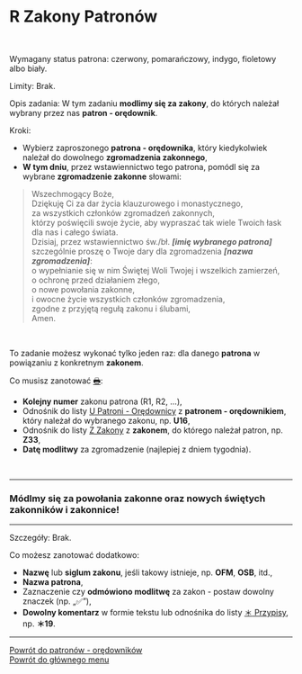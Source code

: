 # <span class="status status-list"><span class="status status-list">R</span> Zakony Patronów</span>
<br />

<span class="status status-title">Wymagany status patrona:</span> <span class="status status-red">czerwony</span>, <span class="status status-orange">pomarańczowy</span>, <span class="status status-indigo">indygo</span>, <span class="status status-violet">fioletowy</span> albo <span class="status status-white">biały</span>.
<br />

<span class="status status-title">Limity:</span> Brak.
<br />

<span class="status status-title">Opis zadania:</span> W tym zadaniu **modlimy się za zakony**, do których należał wybrany przez nas **patron - orędownik**.
<br />

<span class="status status-title">Kroki:</span>
- Wybierz zaproszonego **patrona - orędownika**, który kiedykolwiek należał do dowolnego **zgromadzenia zakonnego**,
- **W tym dniu**, przez wstawiennictwo tego patrona, pomódl się za wybrane **zgromadzenie zakonne** słowami:
> Wszechmogący Boże,  
> Dziękuję Ci za dar życia klauzurowego i monastycznego,  
> za wszystkich członków zgromadzeń zakonnych,  
> którzy poświęcili swoje życie, aby wypraszać tak wiele Twoich łask dla nas i całego świata.  
> Dzisiaj, przez wstawiennictwo św./bł. **_[imię wybranego patrona]_**  
> szczególnie proszę o Twoje dary dla zgromadzenia **_[nazwa zgromadzenia]_**:  
> o wypełnianie się w nim Świętej Woli Twojej i wszelkich zamierzeń,  
> o ochronę przed działaniem złego,  
> o nowe powołania zakonne,  
> i owocne życie wszystkich członków zgromadzenia,  
> zgodne z przyjętą regułą zakonu i ślubami,  
> Amen.

<br />

<span class="status status-title">To zadanie możesz wykonać tylko jeden raz:</span> dla danego **patrona** w powiązaniu z konkretnym **zakonem**.
<br />

<span class="status status-title">Co musisz zanotować [🖶](wszystkie_materialy_do_pobrania.md#zakony-patronow):</span>
- **Kolejny numer** zakonu patrona (R1, R2, ...),
- Odnośnik do listy [<span class="status status-list"><span class="status status-red">U</span> Patroni - Orędownicy</span>](patroni_oredownicy.md) z **patronem - orędownikiem**, który należał do wybranego zakonu, np. **U16**,
- Odnośnik do listy [<span class="status status-list"><span class="status status-list">Z</span> Zakony</span>](zakony.md) z **zakonem**, do którego należał patron, np. **Z33**,
- **Datę modlitwy** za zgromadzenie (najlepiej z dniem tygodnia).
<br />

---
### <div class="colored centered">Módlmy się za powołania zakonne oraz nowych świętych zakonników i zakonnice!</div>

---
<span class="status status-title">Szczegóły:</span> Brak.

<span class="status status-title">Co możesz zanotować dodatkowo:</span>
- **Nazwę** lub **siglum zakonu**, jeśli takowy istnieje, np. **OFM**, **OSB**, itd.,
- **Nazwa patrona**,
- Zaznaczenie czy **odmówiono modlitwę** za zakon - postaw dowolny znaczek (np. „✅”),
- **Dowolny komentarz** w formie tekstu lub odnośnika do listy [<span class="status status-list"><span class="status status-list">＊</span> Przypisy</span>](przypisy.md), np. **＊19**.

---
[Powrót do patronów - orędowników](patroni_oredownicy.md)  
[Powrót do głównego menu](index.md)

